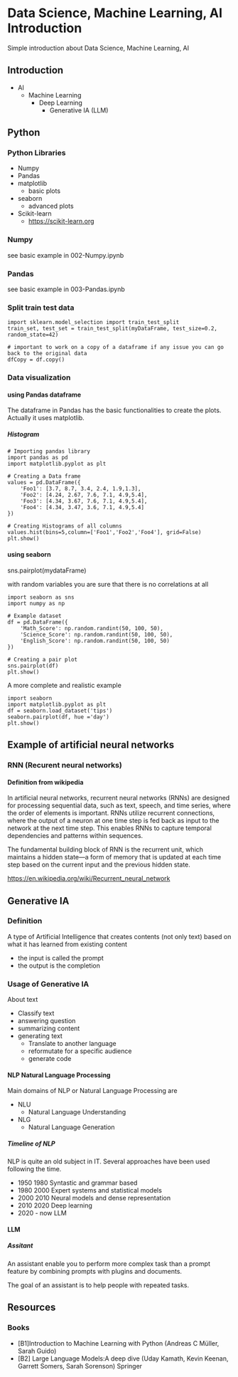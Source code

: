 # Data Science, Machine Learning, AI Introduction
Simple introduction about Data Science, Machine Learning, AI

## Introduction

* AI
  * Machine Learning
    * Deep Learning
      * Generative IA (LLM) 

## Python
### Python Libraries
* Numpy
* Pandas
* matplotlib
  * basic plots
* seaborn
  * advanced plots
* Scikit-learn
  * https://scikit-learn.org

### Numpy
see basic example in 002-Numpy.ipynb
### Pandas
see basic example in 003-Pandas.ipynb


### Split train test data

```
import sklearn.model_selection import train_test_split
train_set, test_set = train_test_split(myDataFrame, test_size=0.2, random_state=42)
```

```
# important to work on a copy of a dataframe if any issue you can go back to the original data
dfCopy = df.copy()
```

### Data visualization
#### using Pandas dataframe
The dataframe in Pandas has the basic functionalities to create the plots.
Actually it uses matplotlib.
##### Histogram
```
# Importing pandas library
import pandas as pd
import matplotlib.pyplot as plt

# Creating a Data frame
values = pd.DataFrame({
    'Foo1': [3.7, 8.7, 3.4, 2.4, 1.9,1.3],
    'Foo2': [4.24, 2.67, 7.6, 7.1, 4.9,5.4],
    'Foo3': [4.34, 3.67, 7.6, 7.1, 4.9,5.4],
    'Foo4': [4.34, 3.47, 3.6, 7.1, 4.9,5.4]
})

# Creating Histograms of all columns 
values.hist(bins=5,column=['Foo1','Foo2','Foo4'], grid=False)
plt.show()
```
#### using seaborn
sns.pairplot(mydataFrame)

with random variables you are sure that there is no correlations at all
```
import seaborn as sns
import numpy as np

# Example dataset
df = pd.DataFrame({
    'Math_Score': np.random.randint(50, 100, 50),
    'Science_Score': np.random.randint(50, 100, 50),
    'English_Score': np.random.randint(50, 100, 50)
})

# Creating a pair plot
sns.pairplot(df)
plt.show()
```

A more complete and realistic example
```
import seaborn
import matplotlib.pyplot as plt
df = seaborn.load_dataset('tips')
seaborn.pairplot(df, hue ='day')
plt.show()
```

## Example of artificial neural networks
### RNN (Recurent neural networks)
#### Definition from wikipedia
In artificial neural networks, recurrent neural networks (RNNs) are designed for processing sequential data, such as text, speech, and time series, where the order of elements is important.
RNNs utilize recurrent connections, where the output of a neuron at one time step is fed back as input to the network at the next time step. 
This enables RNNs to capture temporal dependencies and patterns within sequences.

The fundamental building block of RNN is the recurrent unit, which maintains a hidden state—a form of memory that is updated at each time step based on the current input and the previous hidden state.

https://en.wikipedia.org/wiki/Recurrent_neural_network

## Generative IA
### Definition
A type of Artificial Intelligence that creates contents (not only text) based on what it has learned from existing content
* the input is called the prompt
* the output is the completion

### Usage of Generative IA
About text
* Classify text
* answering question
* summarizing content
* generating text
  * Translate to another language
  * reformutate for a specific audience
  * generate code
#### NLP Natural Language Processing
Main domains of NLP or Natural Language Processing are
* NLU
  * Natural Language Understanding
* NLG
  * Natural Language Generation

##### Timeline of NLP
NLP is quite an old subject in IT. Several approaches have been used following the time.
* 1950 1980 Syntastic and grammar based
* 1980 2000 Expert systems and statistical models
* 2000 2010 Neural models and dense representation
* 2010 2020 Deep learning
* 2020 - now LLM 
    
#### LLM
##### Assitant
An assistant enable you to perform more complex task than a prompt feature by combining prompts with plugins and documents.

The goal of an assistant is to help people with repeated tasks.

## Resources
### Books
* [B1]Introduction to Machine Learning with Python (Andreas C Müller, Sarah Guido)
* [B2] Large Language Models:A deep dive (Uday Kamath, Kevin Keenan, Garrett Somers, Sarah Sorenson) Springer
